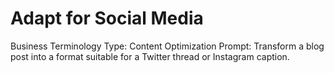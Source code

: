 # Adapt for Social Media

Business Terminology Type: Content Optimization
Prompt: Transform a blog post into a format suitable for a Twitter thread or Instagram caption.